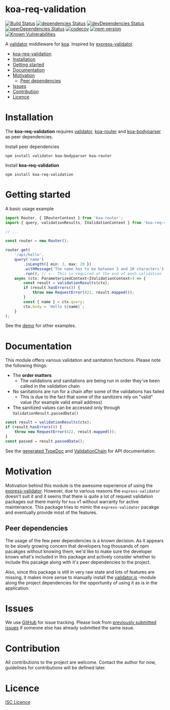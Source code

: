 # koa-req-validation

[![Build Status](https://travis-ci.org/ppeerttu/koa-req-validation.svg?branch=master)](https://travis-ci.org/ppeerttu/koa-req-validation)
[![dependencies Status](https://david-dm.org/ppeerttu/koa-req-validation/status.svg)](https://david-dm.org/ppeerttu/koa-req-validation)
[![devDependencies Status](https://david-dm.org/ppeerttu/koa-req-validation/dev-status.svg)](https://david-dm.org/ppeerttu/koa-req-validation?type=dev)
[![peerDependencies Status](https://david-dm.org/ppeerttu/koa-req-validation/peer-status.svg)](https://david-dm.org/ppeerttu/koa-req-validation?type=peer)
[![codecov](https://codecov.io/gh/ppeerttu/koa-req-validation/branch/master/graph/badge.svg?token=IuGu3GKizF)](https://codecov.io/gh/ppeerttu/koa-req-validation)
[![npm version](https://badge.fury.io/js/koa-req-validation.svg)](https://badge.fury.io/js/koa-req-validation)
[![Known Vulnerabilities](https://snyk.io/test/github/ppeerttu/koa-req-validation/badge.svg)](https://snyk.io/test/github/ppeerttu/koa-req-validation)

A [validator][validator-site] middleware for [koa][koa-site]. Inspired by [express-validator][express-validator-site].

- [koa-req-validation](#koa-req-validation)
- [Installation](#Installation)
- [Getting started](#Getting-started)
- [Documentation](#Documentation)
- [Motivation](#Motivation)
  - [Peer dependencies](#Peer-dependencies)
- [Issues](#Issues)
- [Contribution](#Contribution)
- [Licence](#Licence)


# Installation

The **koa-req-validation** requires [validator][validator-site], [koa-router][koa-router-site] and [koa-bodyparser][koa-bodyparser-site] as peer dependencies.


Install peer dependencies
```
npm install validator koa-bodyparser koa-router
```

Install **koa-req-validation**
```
npm install koa-req-validation
```


# Getting started

A basic usage example

```typescript
import Router, { IRouterContext } from 'koa-router';
import { query, validationResults, IValidationContext } from 'koa-req-validation';

// ...

const router = new Router();

router.get(
    '/api/hello',
    query('name')
        .isLength({ min: 3, max: 20 })
        .withMessage('The name has to be between 3 and 20 characters')
        .run(), // <-- This is required at the end of each validation
    async (ctx: ParameterizedContext<IValidationContext>) => {
        const result = validationResults(ctx);
        if (result.hasErrors()) {
            throw new RequestError(422, result.mapped());
        }
        const { name } = ctx.query;
        ctx.body = `Hello ${name}`;
    }
);
```

See the [demo][demo-link] for other examples.

# Documentation

This module offers various validation and sanitation functions. Please note the following things:
* The **order matters**
  * The validations and sanitations are being run in order they've been called in the validation chain
* No sanitations are run for a chain after some of the validations has failed
  * This is due to the fact that some of the sanitizers rely on "valid" value (for example valid email address)
* The sanitized values can be accessed only through `ValidationResult.passedData()`

```typescript
const result = validationResults(ctx);
if (result.hasErrors()) {
    throw new RequestError(422, result.mapped());
}
const passed = result.passedData();
```


See the [generated TypeDoc][typedocs] and [ValidationChain][validation-chain] for API documentation.

# Motivation

Motivation behind this module is the awesome experience of using the [express-validator][express-validator-site]. However, due to various reasons the `express-validator` doesn't suit it and it seems that there is quite a lot of request validation packages out there mainly for `koa` v1 without warranty for active maintenance. This package tries to mimic the `express-validator` pacakge and eventually provide most of the features.

## Peer dependencies

The usage of the few peer dependencies is a known decision. As it appears to be slowly growing concern that developers hog thousands of npm pacakges without knowing them, we'd like to make sure the developer knows what's included in this package and actively consider whether to include this pacakge along with it's peer dependencies to the project.

Also, since this package is still in very raw state and lots of features are missing, it makes more sense to manually install the [validator.js][validator-site] -module along the project dependencies for the opportunity of using it as is in the application.

# Issues

We use [GitHub][issue-site] for issue tracking. Please look from [previously submitted issues][issue-all-filter-site] if someone else has already submitted the same issue.

# Contribution

All contributions to the project are welcome. Contact the author for now, guidelines for contributions will be defined later.

# Licence

[ISC Licence][licence-link]


[demo-link]:https://github.com/ppeerttu/koa-req-validation/blob/master/demo/index.ts
[licence-link]:https://github.com/ppeerttu/koa-req-validation/blob/master/LICENCE
[typedocs]:https://ppeerttu.github.io/koa-req-validation/
[validation-chain]:https://ppeerttu.github.io/koa-req-validation/classes/_lib_validationchain_.validationchain.html

[issue-site]:https://github.com/ppeerttu/koa-req-validation/issues
[issue-all-filter-site]:https://github.com/ppeerttu/koa-req-validation/issues?utf8=%E2%9C%93&q=is%3Aissue

[koa-site]:https://koajs.com/
[koa-router-site]:https://github.com/ZijianHe/koa-router
[koa-bodyparser-site]:https://github.com/koajs/bodyparser
[validator-site]:https://github.com/chriso/validator.js
[express-validator-site]:https://github.com/express-validator/express-validator
